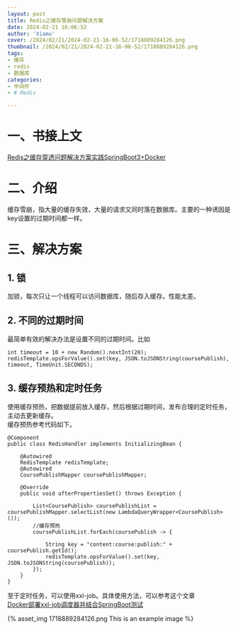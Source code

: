 ```yaml
---
layout: post
title: Redis之缓存雪崩问题解决方案
date: 2024-02-21 16:06:52
author: 'Xiamu'
cover: /2024/02/21/2024-02-21-16-06-52/1718889284126.png
thumbnail: /2024/02/21/2024-02-21-16-06-52/1718889284126.png
tags:
- 缓存
- redis
- 数据库
categories:
- 中间件
- # Redis

---
```



# 一、书接上文

[Redis之缓存穿透问题解决方案实践SpringBoot3+Docker](https://blog.csdn.net/m0_51390969/article/details/136209924?spm=1001.2014.3001.5502)

# 二、介绍

缓存雪崩，指大量的缓存失效，大量的请求又同时落在数据库。主要的一种诱因是key设置的过期时间都一样。

# 三、解决方案

## 1. 锁

加锁，每次只让一个线程可以访问数据库，随后存入缓存。性能太差。

## 2. 不同的过期时间

最简单有效的解决办法是设置不同的过期时间。比如

```prism language-java
int timeout = 10 + new Random().nextInt(20);
redisTemplate.opsForValue().set(key, JSON.toJSONString(coursePublish), timeout, TimeUnit.SECONDS);
```

## 3. 缓存预热和定时任务

使用缓存预热，把数据提前放入缓存，然后根据过期时间，发布合理的定时任务，主动去更新缓存。  
缓存预热参考代码如下。

```prism language-java
@Component
public class RedisHandler implements InitializingBean {
   
    @Autowired
    RedisTemplate redisTemplate;
    @Autowired
    CoursePublishMapper coursePublishMapper;

    @Override
    public void afterPropertiesSet() throws Exception {
   
        List<CoursePublish> coursePublishList = coursePublishMapper.selectList(new LambdaQueryWrapper<CoursePublish>());
        //缓存预热
        coursePublishList.forEach(coursePublish -> {
   
            String key = "content:course:publish:" + coursePublish.getId();
            redisTemplate.opsForValue().set(key, JSON.toJSONString(coursePublish));
        });
    }
}
```

至于定时任务，可以使用xxl-job。具体使用方法，可以参考这个文章  
[Docker部署xxl-job调度器并结合SpringBoot测试](https://blog.csdn.net/m0_51390969/article/details/135992339)

{% asset_img 1718889284126.png This is an example image %}
